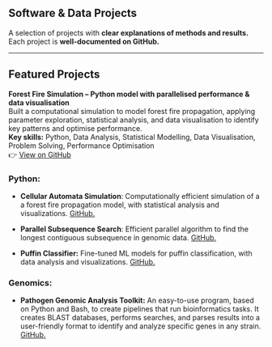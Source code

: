 <h2 class="main-title">Software & Data Projects</h2>

<p class="intro-text"> 
  A selection of projects with <strong>clear explanations of methods and results.</strong><br>
  Each project is <strong>well-documented on GitHub.</strong><br>

</p>

----------------

## Featured Projects

<strong>Forest Fire Simulation – Python model with parallelised performance & data visualisation</strong><br>
Built a computational simulation to model forest fire propagation, applying parameter exploration, statistical analysis, and data visualisation to identify key patterns and optimise performance.<br>
<strong>Key skills:</strong> Python, Data Analysis, Statistical Modelling, Data Visualisation, Problem Solving, Performance Optimisation<br>
👉 <a href="https://github.com/your-link-here" target="_blank">View on GitHub</a>


### Python:
* **Cellular Automata Simulation**: Computationally efficient simulation of a a forest fire propagation model, with statistical analysis and visualizations. [GitHub.](https://github.com/sapir-mardan/CellularAutomataFireModel)
  
* **Parallel Subsequence Search**: Efficient parallel algorithm to find the longest contiguous subsequence in genomic data. [GitHub.](https://github.com/sapir-mardan/ParallelSubSearch/tree/main)
  
* **Puffin Classifier:** Fine-tuned ML models for puffin classification, with data analysis and visualizations. [GitHub.](https://github.com/sapir-mardan/PuffinClassifier)

### Genomics:
* **Pathogen Genomic Analysis Toolkit:** An easy-to-use program, based on Python and Bash, to create pipelines that run bioinformatics tasks. It creates BLAST databases, performs searches, and parses results into a user-friendly format to identify and analyze specific genes in any strain. [GitHub.](https://github.com/sapir-mardan/pathogen-genomic-analysis-toolkit)

